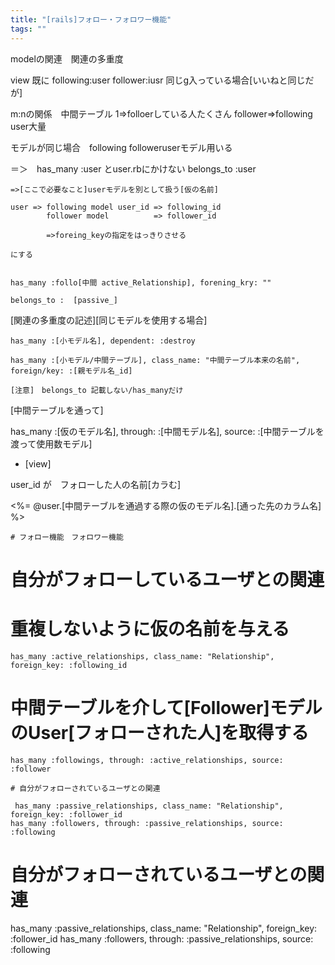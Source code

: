 ```yaml
---
title: "[rails]フォロー・フォロワー機能"
tags: ""
---
```


modelの関連　関連の多重度

view 既に following:user follower:iusr 同じg入っている場合[いいねと同じだが]

m:nの関係　中間テーブル
	1=>folloerしている人たくさん
    follower=>following user大量

モデルが同じ場合　following followeruserモデル用いる

＝＞　has_many :user とuser.rbにかけない
	belongs_to :user

    =>[ここで必要なこと]userモデルを別として扱う[仮の名前]

    user => following model user_id => following_id
    		follower model			=> follower_id
            
            =>foreing_keyの指定をはっきりさせる
            
    にする


    has_many :follo[中間 active_Relationship], forening_kry: ""

    belongs_to :  [passive_]

[関連の多重度の記述][同じモデルを使用する場合]

    has_many :[小モデル名], dependent: :destroy

    has_many :[小モデル/中間テーブル], class_name: "中間テーブル本来の名前", foreign/key: :[親モデル名_id]

    [注意]　belongs_to 記載しない/has_manyだけ

[中間テーブルを通って]

 has_many :[仮のモデル名], through: :[中間モデル名], source: :[中間テーブルを渡って使用数モデル]

-   [view]

 user_id が　フォローした人の名前[カラむ]

 &lt;%= @user.[中間テーブルを通過する際の仮のモデル名].[通った先のカラム名] %>

    # フォロー機能　フォロワー機能

# 自分がフォローしているユーザとの関連

# 重複しないように仮の名前を与える

  	has_many :active_relationships, class_name: "Relationship", foreign_key: :following_id

# 中間テーブルを介して[Follower]モデルのUser[フォローされた人]を取得する

  	has_many :followings, through: :active_relationships, source: :follower

    # 自分がフォローされているユーザとの関連

 	 has_many :passive_relationships, class_name: "Relationship", foreign_key: :follower_id
  	has_many :followers, through: :passive_relationships, source: :following

# 

# 自分がフォローされているユーザとの関連

  has_many :passive_relationships, class_name: "Relationship", foreign_key: :follower_id
  has_many :followers, through: :passive_relationships, source: :following

#

